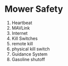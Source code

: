 # Mower Safety

1. Heartbeat
  1. MAVLink
  2. Internet 
2. Kill Switches
  1. remote kill
  2. physical kill switch
3. Guidance System
4. Gasoline shutoff 
